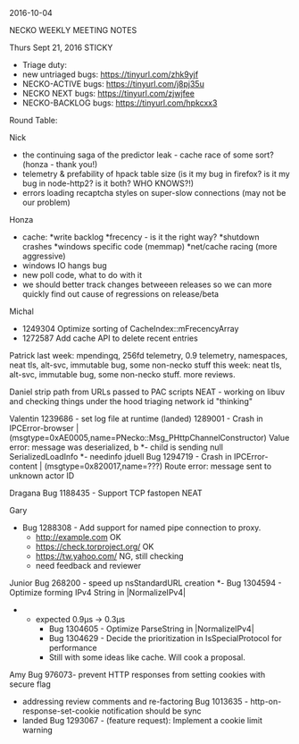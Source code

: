 2016-10-04

NECKO WEEKLY MEETING NOTES

Thurs Sept 21, 2016
STICKY
- Triage duty: 
-  new untriaged bugs: https://tinyurl.com/zhk9yjf
- NECKO-ACTIVE bugs: https://tinyurl.com/j8pj35u
- NECKO NEXT bugs: https://tinyurl.com/zjwjfee
- NECKO-BACKLOG bugs:  https://tinyurl.com/hpkcxx3

Round Table:

Nick
 - the continuing saga of the predictor leak - cache race of some sort? (honza - thank you!)
 - telemetry & prefability of hpack table size (is it my bug in firefox? is it my bug in node-http2? is it both? WHO KNOWS?!)
 - errors loading recaptcha styles on super-slow connections (may not be our problem)

Honza
 - cache:
*write backlog
*frecency - is it the right way?
*shutdown crashes
*windows specific code (memmap)
*net/cache racing (more aggressive)
 - windows IO hangs bug
 - new poll code, what to do with it
 - we should better track changes betweeen releases so we can more quickly find out cause of regressions on release/beta

Michal
 - 1249304 Optimize sorting of CacheIndex::mFrecencyArray
 - 1272587 Add cache API to delete recent entries

Patrick
  last week: mpendingq, 256fd telemetry, 0.9 telemetry, namespaces, neat tls, alt-svc, immutable bug, some non-necko stuff
  this week: neat tls, alt-svc, immutable bug, some non-necko stuff. more reviews.

Daniel
 strip path from URLs passed to PAC scripts
 NEAT - working on libuv and checking things under the hood
 triaging
 network id "thinking"

Valentin
1239686 - set log file at runtime (landed)
1289001 - Crash in IPCError-browser | (msgtype=0xAE0005,name=PNecko::Msg_PHttpChannelConstructor) Value error: message was deserialized, b
*- child is sending null SerializedLoadInfo
*- needinfo jduell
Bug 1294719 - Crash in IPCError-content | (msgtype=0x820017,name=???) Route error: message sent to unknown actor ID

Dragana
Bug 1188435 -       Support TCP fastopen
NEAT

Gary
* Bug 1288308 - Add support for named pipe connection to proxy.
  - http://example.com OK
  - https://check.torproject.org/ OK
  - https://tw.yahoo.com/ NG, still checking
  - need feedback and reviewer

Junior
Bug 268200 - speed up nsStandardURL creation
*- Bug 1304594 - Optimize forming IPv4 String in |NormalizeIPv4|
*  - expected 0.9μs -> 0.3μs
     - Bug 1304605 - Optimize ParseString in |NormalizeIPv4|
     - Bug 1304629 - Decide the prioritization in IsSpecialProtocol for performance
     - Still with some ideas like cache. Will cook a proposal.

Amy
Bug 976073- prevent HTTP responses from setting cookies with secure flag
  - addressing review comments and re-factoring 
Bug 1013635 - http-on-response-set-cookie notification should be sync
  - landed
Bug 1293067 - (feature request): Implement a cookie limit warning
